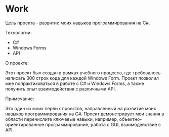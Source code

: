 # Work
Цель проекта - развитие моих навыков программирования на C#.

Технологии:

- C#
- Windows Forms
- API

О проекте:

Этот проект был создан в рамках учебного процесса, где требовалось написать 300 строк кода для каждой Windows Form. Проект позволил мне попрактиковаться в работе с C# и Windows Forms, а также получить опыт взаимодействия с различными API. 

Примечание:

Это один из моих первых проектов, направленный на развитие моих навыков программирования на C#. Проект демонстрирует мои знания в области перечислите ключевые навыки, например, объектно-ориентированное программирование, работа с GUI, взаимодействие с API.

